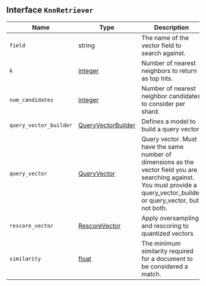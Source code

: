 ## Interface `KnnRetriever`

| Name | Type | Description |
| - | - | - |
| `field` | string | The name of the vector field to search against. |
| `k` | [integer](./integer.md) | Number of nearest neighbors to return as top hits. |
| `num_candidates` | [integer](./integer.md) | Number of nearest neighbor candidates to consider per shard. |
| `query_vector_builder` | [QueryVectorBuilder](./QueryVectorBuilder.md) | Defines a model to build a query vector. |
| `query_vector` | [QueryVector](./QueryVector.md) | Query vector. Must have the same number of dimensions as the vector field you are searching against. You must provide a query_vector_builder or query_vector, but not both. |
| `rescore_vector` | [RescoreVector](./RescoreVector.md) | Apply oversampling and rescoring to quantized vectors |
| `similarity` | [float](./float.md) | The minimum similarity required for a document to be considered a match. |
